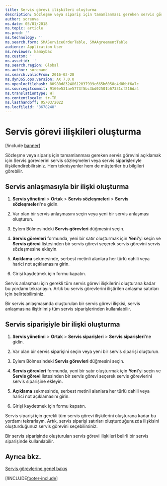 ```yaml
---
title: Servis görevi ilişkileri oluşturma
description: Sözleşme veya sipariş için tamamlanması gereken servis görevini açıklamak için Servis görevlerini servis sözleşmeleri veya servis siparişleriyle ilişkilendirebilirsiniz.
author: sorenva
ms.date: 05/01/2018
ms.topic: article
ms.prod: ''
ms.technology: ''
ms.search.form: SMAServiceOrderTable, SMAAgreementTable
audience: Application User
ms.reviewer: kamaybac
ms.custom: ''
ms.assetid: ''
ms.search.region: Global
ms.author: sorenand
ms.search.validFrom: 2016-02-28
ms.dyn365.ops.version: AX 7.0.0
ms.openlocfilehash: 80980d83248612037999c665b6058c4d0bbf6a7c
ms.sourcegitcommit: 9166e531ae5773f5bc3bd02501b67331cf216da4
ms.translationtype: HT
ms.contentlocale: tr-TR
ms.lasthandoff: 05/03/2022
ms.locfileid: "8678248"
---
```

# <a name="create-service-task-relations"></a>Servis görevi ilişkileri oluşturma    

[!include [banner](../includes/banner.md)]

Sözleşme veya sipariş için tamamlanması gereken servis görevini açıklamak için Servis görevlerini servis sözleşmeleri veya servis siparişleriyle ilişkilendirebilirsiniz. Hem teknisyenler hem de müşteriler bu bilgileri görebilir.

## <a name="create-a-relation-with-a-service-agreement"></a>Servis anlaşmasıyla bir ilişki oluşturma

1.  **Servis yönetimi** \> **Ortak** \> **Servis sözleşmeleri** \> **Servis sözleşmeleri**'ne gidin.

2.  Var olan bir servis anlaşmasını seçin veya yeni bir servis anlaşması oluşturun.

3.  Eylem Bölmesindeki **Servis görevleri** düğmesini seçin.

4.  **Servis görevleri** formunda, yeni bir satır oluşturmak için **Yeni**'yi seçin ve **Servis görevi** listesinden bir servis görevi seçerek servis görevini servis sözleşmesine ekleyin.

5.  **Açıklama** sekmesinde, serbest metinli alanlara her türlü dahili veya harici not açıklamasını girin.

6.  Girişi kaydetmek için formu kapatın.

Servis anlaşması için gerekli tüm servis görevi ilişkilerini oluşturana kadar bu yordamı tekrarlayın. Artık bu servis görevlerini iliştirilen anlaşma satırları için belirtebilirsiniz.

Bir servis anlaşmasında oluşturulan bir servis görevi ilişkisi, servis anlaşmasına iliştirilmiş tüm servis siparişlerinden kullanılabilir.

## <a name="create-a-relation-with-a-service-order"></a>Servis siparişiyle bir ilişki oluşturma

1.  **Servis yönetimi** \> **Ortak** \> **Servis siparişleri** \> **Servis siparişleri**'ne gidin.

2.  Var olan bir servis siparişini seçin veya yeni bir servis siparişi oluşturun.

3.  Eylem Bölmesindeki **Servis görevleri** düğmesini seçin.

4.  **Servis görevleri** formunda, yeni bir satır oluşturmak için **Yeni**'yi seçin ve **Servis görevi** listesinden bir servis görevi seçerek servis görevlerini servis siparişine ekleyin.

5.  **Açıklama** sekmesinde, serbest metinli alanlara her türlü dahili veya harici not açıklamasını girin.

6.  Girişi kaydetmek için formu kapatın.

Servis siparişi için gerekli tüm servis görevi ilişkilerini oluşturana kadar bu yordamı tekrarlayın. Artık, servis siparişi satırları oluşturduğunuzda ilişkisini oluşturduğunuz servis görevini seçebilirsiniz.

Bir servis siparişinde oluşturulan servis görevi ilişkileri belirli bir servis siparişinde kullanılabilir.

## <a name="see-also"></a>Ayrıca bkz.

[Servis görevlerine genel bakış](service-tasks.md)


  




[!INCLUDE[footer-include](../../includes/footer-banner.md)]